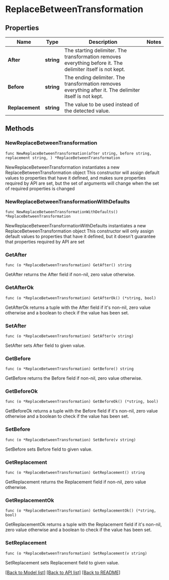 # ReplaceBetweenTransformation

## Properties

Name | Type | Description | Notes
------------ | ------------- | ------------- | -------------
**After** | **string** | The starting delimiter. The transformation removes everything before it. The delimiter itself is not kept. | 
**Before** | **string** | The ending delimiter. The transformation removes everything after it. The delimiter itself is not kept. | 
**Replacement** | **string** | The value to be used instead of the detected value. | 

## Methods

### NewReplaceBetweenTransformation

`func NewReplaceBetweenTransformation(after string, before string, replacement string, ) *ReplaceBetweenTransformation`

NewReplaceBetweenTransformation instantiates a new ReplaceBetweenTransformation object
This constructor will assign default values to properties that have it defined,
and makes sure properties required by API are set, but the set of arguments
will change when the set of required properties is changed

### NewReplaceBetweenTransformationWithDefaults

`func NewReplaceBetweenTransformationWithDefaults() *ReplaceBetweenTransformation`

NewReplaceBetweenTransformationWithDefaults instantiates a new ReplaceBetweenTransformation object
This constructor will only assign default values to properties that have it defined,
but it doesn't guarantee that properties required by API are set

### GetAfter

`func (o *ReplaceBetweenTransformation) GetAfter() string`

GetAfter returns the After field if non-nil, zero value otherwise.

### GetAfterOk

`func (o *ReplaceBetweenTransformation) GetAfterOk() (*string, bool)`

GetAfterOk returns a tuple with the After field if it's non-nil, zero value otherwise
and a boolean to check if the value has been set.

### SetAfter

`func (o *ReplaceBetweenTransformation) SetAfter(v string)`

SetAfter sets After field to given value.


### GetBefore

`func (o *ReplaceBetweenTransformation) GetBefore() string`

GetBefore returns the Before field if non-nil, zero value otherwise.

### GetBeforeOk

`func (o *ReplaceBetweenTransformation) GetBeforeOk() (*string, bool)`

GetBeforeOk returns a tuple with the Before field if it's non-nil, zero value otherwise
and a boolean to check if the value has been set.

### SetBefore

`func (o *ReplaceBetweenTransformation) SetBefore(v string)`

SetBefore sets Before field to given value.


### GetReplacement

`func (o *ReplaceBetweenTransformation) GetReplacement() string`

GetReplacement returns the Replacement field if non-nil, zero value otherwise.

### GetReplacementOk

`func (o *ReplaceBetweenTransformation) GetReplacementOk() (*string, bool)`

GetReplacementOk returns a tuple with the Replacement field if it's non-nil, zero value otherwise
and a boolean to check if the value has been set.

### SetReplacement

`func (o *ReplaceBetweenTransformation) SetReplacement(v string)`

SetReplacement sets Replacement field to given value.



[[Back to Model list]](../README.md#documentation-for-models) [[Back to API list]](../README.md#documentation-for-api-endpoints) [[Back to README]](../README.md)



